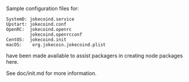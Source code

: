 Sample configuration files for:
```
SystemD: jokecoind.service
Upstart: jokecoind.conf
OpenRC:  jokecoind.openrc
         jokecoind.openrcconf
CentOS:  jokecoind.init
macOS:    org.jokecoin.jokecoind.plist
```
have been made available to assist packagers in creating node packages here.

See doc/init.md for more information.
